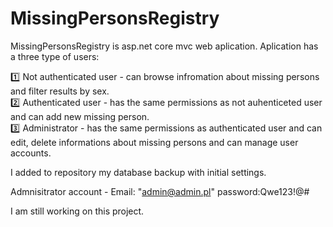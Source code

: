 # MissingPersonsRegistry

MissingPersonsRegistry is asp.net core mvc web aplication. Aplication has a three type of users:

:one: Not authenticated user - can browse infromation about missing persons and filter results by sex.<br/>
:two: Authenticated user - has the same permissions as not auhenticeted user and can add new missing person.<br/>
:three: Administrator - has the same permissions as authenticated user and can edit, delete informations about missing persons and can manage user accounts.

I added to repository my database backup with initial settings.

Admnisitrator account - Email: "admin@admin.pl" password:Qwe123!@#

I am still working on this project.
